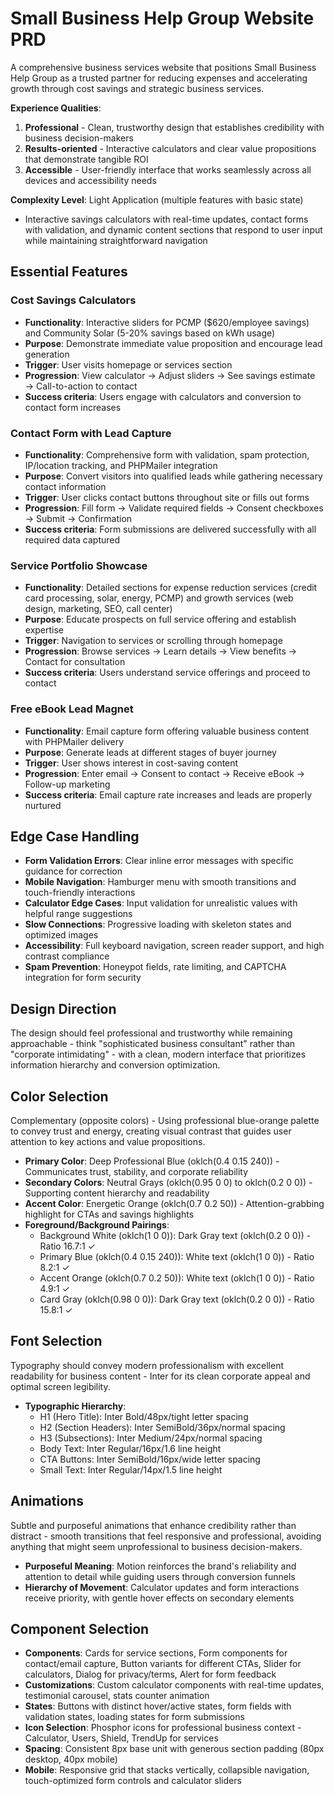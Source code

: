 # Small Business Help Group Website PRD

A comprehensive business services website that positions Small Business Help Group as a trusted partner for reducing expenses and accelerating growth through cost savings and strategic business services.

**Experience Qualities**:
1. **Professional** - Clean, trustworthy design that establishes credibility with business decision-makers
2. **Results-oriented** - Interactive calculators and clear value propositions that demonstrate tangible ROI
3. **Accessible** - User-friendly interface that works seamlessly across all devices and accessibility needs

**Complexity Level**: Light Application (multiple features with basic state)
- Interactive savings calculators with real-time updates, contact forms with validation, and dynamic content sections that respond to user input while maintaining straightforward navigation

## Essential Features

### Cost Savings Calculators
- **Functionality**: Interactive sliders for PCMP ($620/employee savings) and Community Solar (5-20% savings based on kWh usage)
- **Purpose**: Demonstrate immediate value proposition and encourage lead generation
- **Trigger**: User visits homepage or services section
- **Progression**: View calculator → Adjust sliders → See savings estimate → Call-to-action to contact
- **Success criteria**: Users engage with calculators and conversion to contact form increases

### Contact Form with Lead Capture
- **Functionality**: Comprehensive form with validation, spam protection, IP/location tracking, and PHPMailer integration
- **Purpose**: Convert visitors into qualified leads while gathering necessary contact information
- **Trigger**: User clicks contact buttons throughout site or fills out forms
- **Progression**: Fill form → Validate required fields → Consent checkboxes → Submit → Confirmation
- **Success criteria**: Form submissions are delivered successfully with all required data captured

### Service Portfolio Showcase
- **Functionality**: Detailed sections for expense reduction services (credit card processing, solar, energy, PCMP) and growth services (web design, marketing, SEO, call center)
- **Purpose**: Educate prospects on full service offering and establish expertise
- **Trigger**: Navigation to services or scrolling through homepage
- **Progression**: Browse services → Learn details → View benefits → Contact for consultation
- **Success criteria**: Users understand service offerings and proceed to contact

### Free eBook Lead Magnet
- **Functionality**: Email capture form offering valuable business content with PHPMailer delivery
- **Purpose**: Generate leads at different stages of buyer journey
- **Trigger**: User shows interest in cost-saving content
- **Progression**: Enter email → Consent to contact → Receive eBook → Follow-up marketing
- **Success criteria**: Email capture rate increases and leads are properly nurtured

## Edge Case Handling
- **Form Validation Errors**: Clear inline error messages with specific guidance for correction
- **Mobile Navigation**: Hamburger menu with smooth transitions and touch-friendly interactions
- **Calculator Edge Cases**: Input validation for unrealistic values with helpful range suggestions
- **Slow Connections**: Progressive loading with skeleton states and optimized images
- **Accessibility**: Full keyboard navigation, screen reader support, and high contrast compliance
- **Spam Prevention**: Honeypot fields, rate limiting, and CAPTCHA integration for form security

## Design Direction
The design should feel professional and trustworthy while remaining approachable - think "sophisticated business consultant" rather than "corporate intimidating" - with a clean, modern interface that prioritizes information hierarchy and conversion optimization.

## Color Selection
Complementary (opposite colors) - Using professional blue-orange palette to convey trust and energy, creating visual contrast that guides user attention to key actions and value propositions.

- **Primary Color**: Deep Professional Blue (oklch(0.4 0.15 240)) - Communicates trust, stability, and corporate reliability
- **Secondary Colors**: Neutral Grays (oklch(0.95 0 0) to oklch(0.2 0 0)) - Supporting content hierarchy and readability
- **Accent Color**: Energetic Orange (oklch(0.7 0.2 50)) - Attention-grabbing highlight for CTAs and savings highlights
- **Foreground/Background Pairings**:
  - Background White (oklch(1 0 0)): Dark Gray text (oklch(0.2 0 0)) - Ratio 16.7:1 ✓
  - Primary Blue (oklch(0.4 0.15 240)): White text (oklch(1 0 0)) - Ratio 8.2:1 ✓
  - Accent Orange (oklch(0.7 0.2 50)): White text (oklch(1 0 0)) - Ratio 4.9:1 ✓
  - Card Gray (oklch(0.98 0 0)): Dark Gray text (oklch(0.2 0 0)) - Ratio 15.8:1 ✓

## Font Selection
Typography should convey modern professionalism with excellent readability for business content - Inter for its clean corporate appeal and optimal screen legibility.

- **Typographic Hierarchy**:
  - H1 (Hero Title): Inter Bold/48px/tight letter spacing
  - H2 (Section Headers): Inter SemiBold/36px/normal spacing  
  - H3 (Subsections): Inter Medium/24px/normal spacing
  - Body Text: Inter Regular/16px/1.6 line height
  - CTA Buttons: Inter SemiBold/16px/wide letter spacing
  - Small Text: Inter Regular/14px/1.5 line height

## Animations
Subtle and purposeful animations that enhance credibility rather than distract - smooth transitions that feel responsive and professional, avoiding anything that might seem unprofessional to business decision-makers.

- **Purposeful Meaning**: Motion reinforces the brand's reliability and attention to detail while guiding users through conversion funnels
- **Hierarchy of Movement**: Calculator updates and form interactions receive priority, with gentle hover effects on secondary elements

## Component Selection
- **Components**: Cards for service sections, Form components for contact/email capture, Button variants for different CTAs, Slider for calculators, Dialog for privacy/terms, Alert for form feedback
- **Customizations**: Custom calculator components with real-time updates, testimonial carousel, stats counter animation
- **States**: Buttons with distinct hover/active states, form fields with validation states, loading states for form submissions
- **Icon Selection**: Phosphor icons for professional business context - Calculator, Users, Shield, TrendUp for services
- **Spacing**: Consistent 8px base unit with generous section padding (80px desktop, 40px mobile)
- **Mobile**: Responsive grid that stacks vertically, collapsible navigation, touch-optimized form controls and calculator sliders